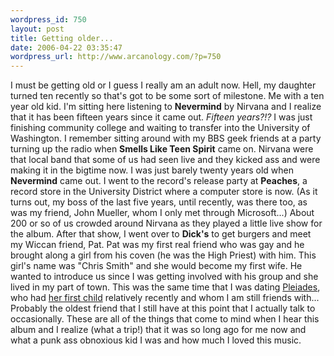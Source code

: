 ```yaml
--- 
wordpress_id: 750
layout: post
title: Getting older...
date: 2006-04-22 03:35:47
wordpress_url: http://www.arcanology.com/?p=750
---
```

I must be getting old or I guess I really am an adult now. Hell, my daughter turned ten recently so that's got to be some sort of milestone. Me with a ten year old kid. I'm sitting here listening to <strong>Nevermind</strong> by Nirvana and I realize that it has been fifteen years since it came out. <em>Fifteen years?!?</em> I was just finishing community college and waiting to transfer into the University of Washington. I remember sitting around with my BBS geek friends at a party turning up the radio when <strong>Smells Like Teen Spirit</strong> came on. Nirvana were that local band that some of us had seen live and they kicked ass and were making it in the bigtime now. I was just barely twenty years old when <strong>Nevermind</strong> came out. I went to the record's release party at <strong>Peaches</strong>, a record store in the University District where a computer store is now. (As it turns out, my boss of the last five years, until recently, was there too, as was my friend, John Mueller, whom I only met through Microsoft...) About 200 or so of us crowded around Nirvana as they played a little live show for the album. After that show, I went over to <strong>Dick's</strong> to get burgers and meet my Wiccan friend, Pat. Pat was my first real friend who was gay and he brought along a girl from his coven (he was the High Priest) with him. This girl's name was "Chris Smith" and she would become my first wife. He wanted to introduce us since I was getting involved with his group and she lived in my part of town. This was the same time that I was dating <a href="http://www.flickr.com/photos/albill/tags/pleiades/">Pleiades</a>, who had <a href="http://www.flickr.com/photos/mohmlet/sets/72057594111036959/">her first child</a> relatively recently and whom I am still friends with... Probably the oldest friend that I still have at this point that I actually talk to occasionally. These are all of the things that come to mind when I hear this album and I realize (what a trip!) that it was so long ago for me now and what a punk ass obnoxious kid I was and how much I loved this music.